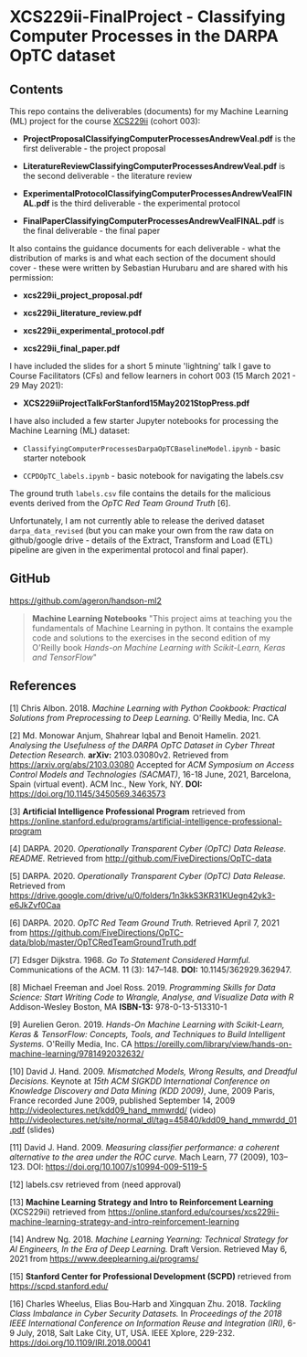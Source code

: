 # XCS229ii-FinalProject - Classifying Computer Processes in the DARPA OpTC dataset

## Contents

This repo contains the deliverables (documents) for my Machine Learning (ML) project for the course
[XCS229ii](https://online.stanford.edu/courses/xcs229ii-machine-learning-strategy-and-intro-reinforcement-learning) (cohort 003):

- **ProjectProposalClassifyingComputerProcessesAndrewVeal.pdf** is the first deliverable - the project proposal

- **LiteratureReviewClassifyingComputerProcessesAndrewVeal.pdf** is the second deliverable - the literature review

- **ExperimentalProtocolClassifyingComputerProcessesAndrewVealFINAL.pdf** is the third deliverable - the experimental protocol

- **FinalPaperClassifyingComputerProcessesAndrewVealFINAL.pdf** is the final deliverable - the final paper

It also contains the guidance documents for each deliverable - what the distribution of marks is and what each section of the document should cover - these were written by Sebastian Hurubaru and are shared with his permission:

- **xcs229ii_project_proposal.pdf** 

- **xcs229ii_literature_review.pdf**

- **xcs229ii_experimental_protocol.pdf**

- **xcs229ii_final_paper.pdf**

I have included the slides for a short 5 minute 'lightning' talk I gave to Course Facilitators (CFs) and fellow learners in cohort 003 (15 March 2021 - 29 May 2021):

- **XCS229iiProjectTalkForStanford15May2021StopPress.pdf**

I have also included a few starter Jupyter notebooks for processing the Machine Learning (ML) dataset:

- `ClassifyingComputerProcessesDarpaOpTCBaselineModel.ipynb` - basic starter notebook

- `CCPDOpTC_labels.ipynb` - basic notebook for navigating the labels.csv

The ground truth `labels.csv` file contains the details for the malicious events derived from the _OpTC Red Team Ground Truth_ [6].

Unfortunately, I am not currently able to release the derived dataset `darpa_data_revised` (but you can make your own from the raw data on github/google drive - details of the Extract, Transform and Load (ETL) pipeline are given in the experimental protocol and final paper).

## GitHub

https://github.com/ageron/handson-ml2 

> **Machine Learning Notebooks** "This project aims at teaching you the fundamentals of Machine Learning in python. It contains the example code and solutions to the exercises in the second edition of my O'Reilly book _Hands-on Machine Learning with Scikit-Learn, Keras and TensorFlow_"

## References

[1] Chris Albon. 2018. _Machine Learning with Python Cookbook: Practical Solutions from Preprocessing to Deep Learning._ O'Reilly Media, Inc. CA

[2] Md. Monowar Anjum, Shahrear Iqbal and Benoit Hamelin. 2021. _Analysing the Usefulness of the DARPA OpTC Dataset in Cyber Threat Detection Research._ **arXiv:** 2103.03080v2. Retrieved from https://arxiv.org/abs/2103.03080 Accepted for _ACM Symposium on Access Control Models and Technologies (SACMAT)_, 16-18 June, 2021, Barcelona, Spain (virtual event). ACM Inc., New York, NY. **DOI:**  https://doi.org/10.1145/3450569.3463573

[3] **Artificial Intelligence Professional Program** retrieved from  https://online.stanford.edu/programs/artificial-intelligence-professional-program

[4] DARPA. 2020. _Operationally Transparent Cyber (OpTC) Data Release. README._ Retrieved from http://github.com/FiveDirections/OpTC-data

[5] DARPA. 2020. _Operationally Transparent Cyber (OpTC) Data Release._ Retrieved from https://drive.google.com/drive/u/0/folders/1n3kkS3KR31KUegn42yk3-e6JkZvf0Caa

[6] DARPA. 2020. _OpTC Red Team Ground Truth._ Retrieved April 7, 2021 from https://github.com/FiveDirections/OpTC-data/blob/master/OpTCRedTeamGroundTruth.pdf

[7] Edsger Dijkstra. 1968. _Go To Statement Considered Harmful._ Communications of the ACM. 11 (3): 147–148. **DOI:** 10.1145/362929.362947. 

[8] Michael Freeman and Joel Ross. 2019. _Programming Skills for Data Science: Start Writing Code to Wrangle, Analyse, and Visualize Data with R_ Addison-Wesley Boston, MA **ISBN-13:** 978-0-13-513310-1

[9] Aurelien Geron. 2019. _Hands-On Machine Learning with Scikit-Learn, Keras & TensorFlow: Concepts, Tools, and Techniques to Build Intelligent Systems._ O'Reilly Media, Inc. CA https://oreilly.com/library/view/hands-on-machine-learning/9781492032632/

[10] David J. Hand. 2009. _Mismatched Models, Wrong Results, and Dreadful Decisions._ Keynote at _15th ACM SIGKDD International Conference on Knowledge Discovery and Data Mining (KDD 2009)_, June, 2009 Paris, France recorded June 2009, published September 14, 2009 http://videolectures.net/kdd09_hand_mmwrdd/ (video) http://videolectures.net/site/normal_dl/tag=45840/kdd09_hand_mmwrdd_01.pdf (slides)

[11] David J. Hand. 2009. _Measuring classifier performance: a coherent alternative to the area under the ROC curve._ Mach Learn, 77 (2009), 103–123. DOI: https://doi.org/10.1007/s10994-009-5119-5

[12] labels.csv retrieved from (need approval)

[13] **Machine Learning Strategy and Intro to Reinforcement Learning** (XCS229ii) retrieved from https://online.stanford.edu/courses/xcs229ii-machine-learning-strategy-and-intro-reinforcement-learning

[14] Andrew Ng. 2018. _Machine Learning Yearning: Technical Strategy for AI Engineers, In the Era of Deep Learning._ Draft Version. Retrieved May 6, 2021 from https://www.deeplearning.ai/programs/

[15] **Stanford Center for  Professional Development (SCPD)** retrieved from https://scpd.stanford.edu/

[16] Charles Wheelus, Elias Bou-Harb and Xingquan Zhu. 2018. _Tackling Class Imbalance in Cyber Security Datasets._ In _Proceedings of the 2018 IEEE International Conference on Information Reuse and Integration (IRI)_, 6-9 July, 2018, Salt Lake City, UT, USA. IEEE Xplore, 229-232. https://doi.org/10.1109/IRI.2018.00041